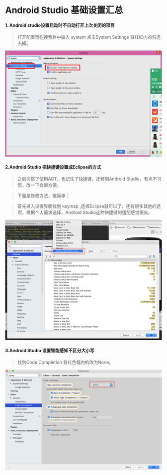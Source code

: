 # Android Studio 基础设置汇总

#### 1. Android studio设置启动时不自动打开上次关闭的项目

> 打开配置页在搜索栏中输入 system 点击System Settings 将红框内的勾选去掉。

![](20151024172115738)


#### 2.Android Studio 把快捷键设置成Eclipse的方式


> 之前习惯了使用ADT，也记住了快捷键，迁移到Android Studio，有点不习惯，改一下会很方便。 

> 下面是修改方法，很简单： 

> 首先进入设置界面找到 keymap ,选择Eclipse就可以了，还有很多其他的选项，根据个人需求选择，Android 
Studio这种快捷键的适配感觉很爽。

![](20151008200255172)

#### 3.Android Studio 设置智能感知不区分大小写

> 找到Code Completion 将红色框内的改为None。

![](20151008193235149)
